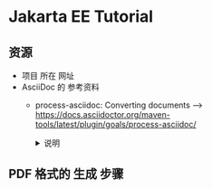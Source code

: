 
# Jakarta EE Tutorial
## 资源
   * 项目 所在 网址
   * AsciiDoc 的 参考资料
     + process-asciidoc: Converting documents --> https://docs.asciidoctor.org/maven-tools/latest/plugin/goals/process-asciidoc/
       <details>
          <summary>
            说明
          </summary>
          主要是 转换为 html 格式的文档。 -- 我们 需要转换为 PDF。
          
          Converts Asciidoc documents using AsciidoctorJ. Additionally, the goal takes care of placing additional resources (eg. images) in the output path.
       </details>
## PDF 格式的 生成 步骤

